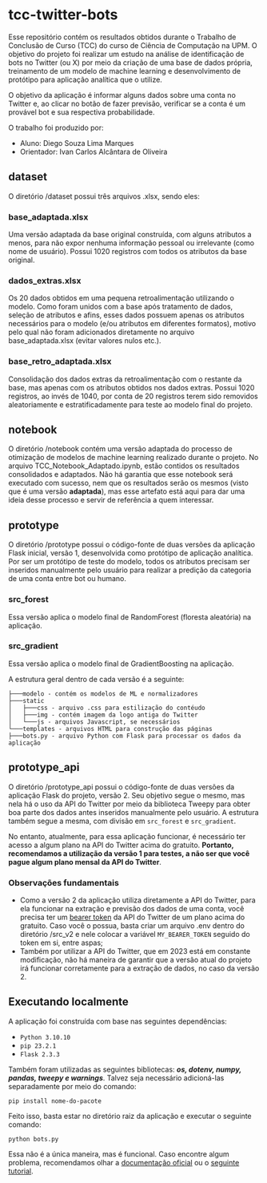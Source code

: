# tcc-twitter-bots
Esse repositório contém os resultados obtidos durante o Trabalho de Conclusão de Curso (TCC) do curso de Ciência de Computação na UPM. O objetivo do projeto foi realizar um estudo na análise de identificação de bots no Twitter (ou X) por meio da criação de uma base de dados própria, treinamento de um modelo de machine learning e desenvolvimento de protótipo para aplicação analítica que o utilize.

O objetivo da aplicação é informar alguns dados sobre uma conta no Twitter e, ao clicar no botão de fazer previsão, verificar se a conta é um provável bot e sua respectiva probabilidade.

O trabalho foi produzido por:
- Aluno: Diego Souza Lima Marques
- Orientador: Ivan Carlos Alcântara de Oliveira

## dataset
O diretório /dataset possui três arquivos .xlsx, sendo eles:

### base_adaptada.xlsx

Uma versão adaptada da base original construída, com alguns atributos a menos, para não expor nenhuma informação pessoal ou irrelevante (como nome de usuário). Possui 1020 registros com todos os atributos da base original.

### dados_extras.xlsx

Os 20 dados obtidos em uma pequena retroalimentação utilizando o modelo. Como foram unidos com a base após tratamento de dados, seleção de atributos e afins, esses dados possuem apenas os atributos necessários para o modelo (e/ou atributos em diferentes formatos), motivo pelo qual não foram adicionados diretamente no arquivo base_adaptada.xlsx (evitar valores nulos etc.).

### base_retro_adaptada.xlsx

Consolidação dos dados extras da retroalimentação com o restante da base, mas apenas com os atributos obtidos nos dados extras. Possui 1020 registros, ao invés de 1040, por conta de 20 registros terem sido removidos aleatoriamente e estratificadamente para teste ao modelo final do projeto.

## notebook
O diretório /notebook contém uma versão adaptada do processo de otimização de modelos de machine learning realizado durante o projeto. No arquivo TCC_Notebook_Adaptado.ipynb, estão contidos os resultados consolidados e adaptados. Não há garantia que esse notebook será executado com sucesso, nem que os resultados serão os mesmos (visto que é uma versão __adaptada__), mas esse artefato está aqui para dar uma ideia desse processo e servir de referência a quem interessar.

## prototype
O diretório /prototype possui o código-fonte de duas versões da aplicação Flask inicial, versão 1, desenvolvida como protótipo de aplicação analítica. Por ser um protótipo de teste do modelo, todos os atributos precisam ser inseridos manualmente pelo usuário para realizar a predição da categoria de uma conta entre bot ou humano.

### src_forest
Essa versão aplica o modelo final de RandomForest (floresta aleatória) na aplicação.

### src_gradient
Essa versão aplica o modelo final de GradientBoosting na aplicação.

A estrutura geral dentro de cada versão é a seguinte:

```
├───modelo - contém os modelos de ML e normalizadores
├───static
│   ├───css - arquivo .css para estilização do contéudo
│   ├───img - contém imagem da logo antiga do Twitter
│   └───js - arquivos Javascript, se necessários
└───templates - arquivos HTML para construção das páginas
├───bots.py - arquivo Python com Flask para processar os dados da aplicação
```

## prototype_api
O diretório /prototype_api possui o código-fonte de duas versões da aplicação Flask do projeto, versão 2. Seu objetivo segue o mesmo, mas nela há o uso da API do Twitter por meio da biblioteca Tweepy para obter boa parte dos dados antes inseridos manualmente pelo usuário. A estrutura também segue a mesma, com divisão em ``src_forest`` e ``src_gradient``.

No entanto, atualmente, para essa aplicação funcionar, é necessário ter acesso a algum plano na API do Twitter acima do gratuito. <strong>Portanto, recomendamos a utilização da versão 1 para testes, a não ser que você pague algum plano mensal da API do Twitter</strong>.

### <strong>Observações fundamentais</strong>
* Como a versão 2 da aplicação utiliza diretamente a API do Twitter, para ela funcionar na extração e previsão dos dados de uma conta, você precisa ter um [bearer token](https://developer.twitter.com/en/docs/authentication/oauth-2-0/bearer-tokens) da API do Twitter de um plano acima do gratuito. Caso você o possua, basta criar um arquivo .env dentro do diretório /src_v2 e nele colocar a variável `MY_BEARER_TOKEN` seguido do token em si, entre aspas;
* Também por utilizar a API do Twitter, que em 2023 está em constante modificação, não há maneira de garantir que a versão atual do projeto irá funcionar corretamente para a extração de dados, no caso da versão 2.

## Executando localmente
A aplicação foi construída com base nas seguintes dependências:
* `Python 3.10.10`
* `pip 23.2.1`
* `Flask 2.3.3`

Também foram utilizadas as seguintes bibliotecas: <strong>*os, dotenv, numpy, pandas, tweepy e warnings*</strong>. Talvez seja necessário adicioná-las separadamente por meio do comando:

`pip install nome-do-pacote`

Feito isso, basta estar no diretório raiz da aplicação e executar o seguinte comando:

`python bots.py`

Essa não é a única maneira, mas é funcional. Caso encontre algum problema, recomendamos olhar a [documentação oficial](https://flask.palletsprojects.com/en/3.0.x/quickstart/) ou o [seguinte tutorial](https://www.geeksforgeeks.org/how-to-run-a-flask-application/).